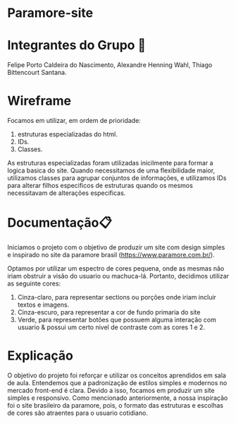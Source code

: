 # Paramore-site

# Integrantes do Grupo 👥

Felipe Porto Caldeira do Nascimento, 
Alexandre Henning Wahl,
Thiago Bittencourt Santana.

# Wireframe 

Focamos em utilizar, em ordem de prioridade: 
1. estruturas especializadas do html.
2. IDs.
3. Classes.

As estruturas especializadas foram utilizadas inicilmente para formar a logica basica do site. Quando necessitamos de uma flexibilidade maior, utilizamos classes para agrupar conjuntos de informações, e utilizamos IDs para alterar filhos especificos de estruturas quando os mesmos necessitavam de alterações especificas.



#  Documentação📋

Iniciamos o projeto com o objetivo de produzir um site com design simples e inspirado no site da paramore brasil (https://www.paramore.com.br/).

Optamos por utilizar um espectro de cores pequena, onde as mesmas não iriam obstruir a visão do usuario ou machuca-lá. Portanto, decidimos utilizar as seguinte cores:

1. Cinza-claro, para representar sections ou porções onde iriam incluir textos e imagens. 
2. Cinza-escuro, para representar a cor de fundo primaria do site
3. Verde, para representar botões que possuem alguma interação com usuario & possui um certo nivel de contraste com as cores 1 e 2.

# Explicação


O objetivo do projeto foi reforçar e utilizar os conceitos aprendidos em sala de aula. Entendemos que a padronização de estilos simples e modernos no mercado front-end é clara. Devido a isso, focamos em produzir um site simples e responsivo. 
Como mencionado anteriormente, a nossa inspiração foi o site brasileiro da paramore, pois, o formato das estruturas e escolhas de cores são atraentes para o usuario cotidiano. 


